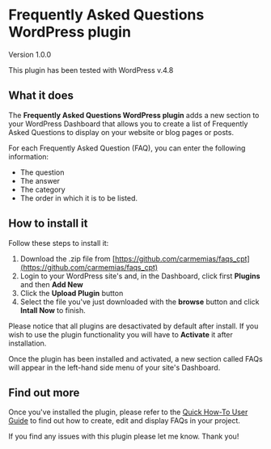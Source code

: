 # Frequently Asked Questions WordPress plugin

Version 1.0.0

This plugin has been tested with WordPress v.4.8

## What it does

The **Frequently Asked Questions WordPress plugin** adds a new section to your WordPress Dashboard that allows you to create a list of Frequently Asked Questions to display on your website or blog pages or posts. 

For each Frequently Asked Question (FAQ), you can enter the following information:

* The question
* The answer
* The category
* The order in which it is to be listed.

## How to install it

Follow these steps to install it:

1. Download the .zip file from [https://github.com/carmemias/faqs_cpt](https://github.com/carmemias/faqs_cpt)
2. Login to your WordPress site's and, in the Dashboard, click first **Plugins** and then **Add New**
3. Click the **Upload Plugin** button
4. Select the file you've just downloaded with the **browse** button and click **Intall Now** to finish.

Please notice that all plugins are desactivated by default after install. If you wish to use the plugin functionality you will have to **Activate** it after installation.

Once the plugin has been installed and activated, a new section called FAQs will appear in the left-hand side menu of your site's Dashboard.

## Find out more

Once you've installed the plugin, please refer to the [Quick How-To User Guide](https://github.com/carmemias/faqs_cpt/wiki) to find out how to create, edit and display FAQs in your project.


If you find any issues with this plugin please let me know. Thank you!

